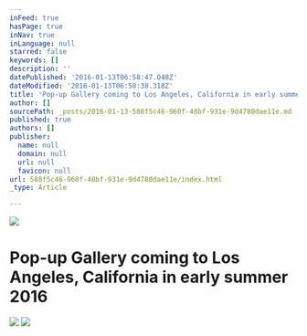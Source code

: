 ```yaml
---
inFeed: true
hasPage: true
inNav: true
inLanguage: null
starred: false
keywords: []
description: ''
datePublished: '2016-01-13T06:58:47.048Z'
dateModified: '2016-01-13T06:58:38.318Z'
title: 'Pop-up Gallery coming to Los Angeles, California in early summer 2016'
author: []
sourcePath: _posts/2016-01-13-588f5c46-960f-48bf-931e-9d4780dae11e.md
published: true
authors: []
publisher:
  name: null
  domain: null
  url: null
  favicon: null
url: 588f5c46-960f-48bf-931e-9d4780dae11e/index.html
_type: Article

---
```

![](https://the-grid-user-content.s3-us-west-2.amazonaws.com/768c4f93-26e9-4b9d-9647-e549e1925bd9.jpg)

# Pop-up Gallery coming to Los Angeles, California in early summer 2016
![](https://the-grid-user-content.s3-us-west-2.amazonaws.com/1400f738-a852-434e-89aa-96af97148342.jpg)
![](https://the-grid-user-content.s3-us-west-2.amazonaws.com/447fa9c1-09d3-462e-a6e9-acda3c9fcef9.jpg)
